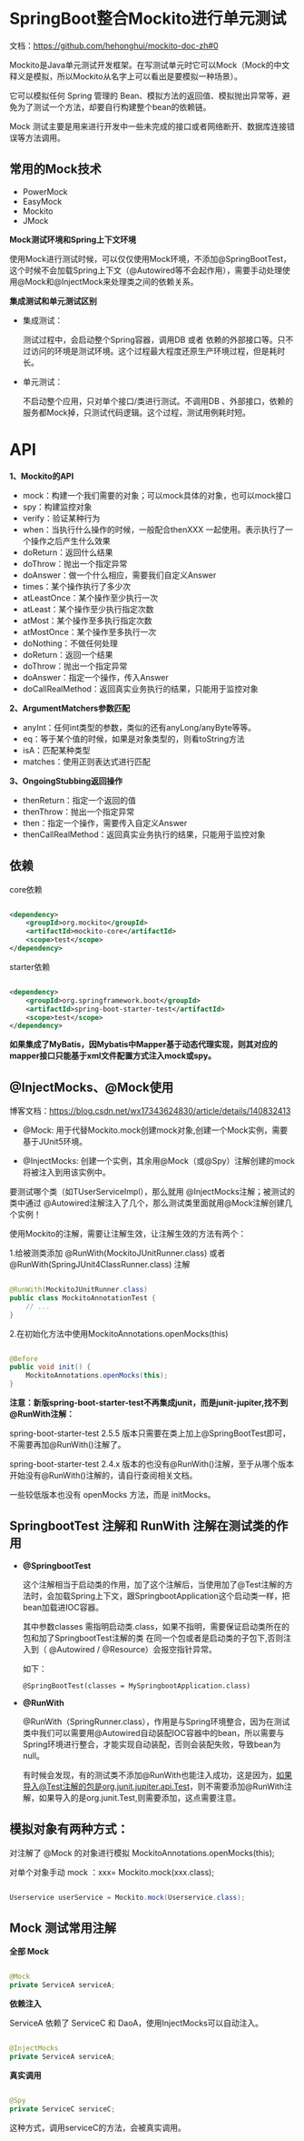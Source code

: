 # SpringBoot整合Mockito进行单元测试

文档：https://github.com/hehonghui/mockito-doc-zh#0

Mockito是Java单元测试开发框架。在写测试单元时它可以Mock（Mock的中文释义是模拟，所以Mockito从名字上可以看出是要模拟一种场景）。

它可以模拟任何 Spring 管理的 Bean、模拟方法的返回值、模拟抛出异常等，避免为了测试一个方法，却要自行构建整个bean的依赖链。

Mock 测试主要是用来进行开发中一些未完成的接口或者网络断开、数据库连接错误等方法调用。

## 常用的Mock技术

- PowerMock
- EasyMock
- Mockito
- JMock

**Mock测试环境和Spring上下文环境**

使用Mock进行测试时候，可以仅仅使用Mock环境，不添加@SpringBootTest，这个时候不会加载Spring上下文（@Autowired等不会起作用），需要手动处理使用@Mock和@InjectMock来处理类之间的依赖关系。

**集成测试和单元测试区别**

- 集成测试：

  测试过程中，会启动整个Spring容器，调用DB 或者 依赖的外部接口等。只不过访问的环境是测试环境。这个过程最大程度还原生产环境过程，但是耗时长。

- 单元测试：

  不启动整个应用，只对单个接口/类进行测试。不调用DB 、外部接口，依赖的服务都Mock掉，只测试代码逻辑。这个过程，测试用例耗时短。

# API

**1、Mockito的API**

- mock：构建一个我们需要的对象；可以mock具体的对象，也可以mock接口
- spy：构建监控对象
- verify：验证某种行为
- when：当执行什么操作的时候，一般配合thenXXX 一起使用。表示执行了一个操作之后产生什么效果
- doReturn：返回什么结果
- doThrow：抛出一个指定异常
- doAnswer：做一个什么相应，需要我们自定义Answer
- times：某个操作执行了多少次
- atLeastOnce：某个操作至少执行一次
- atLeast：某个操作至少执行指定次数
- atMost：某个操作至多执行指定次数
- atMostOnce：某个操作至多执行一次
- doNothing：不做任何处理
- doReturn：返回一个结果
- doThrow：抛出一个指定异常
- doAnswer：指定一个操作，传入Answer
- doCallRealMethod：返回真实业务执行的结果，只能用于监控对象

**2、ArgumentMatchers参数匹配**

- anyInt：任何int类型的参数，类似的还有anyLong/anyByte等等。
- eq：等于某个值的时候，如果是对象类型的，则看toString方法
- isA：匹配某种类型
- matches：使用正则表达式进行匹配

**3、OngoingStubbing返回操作**

- thenReturn：指定一个返回的值
- thenThrow：抛出一个指定异常
- then：指定一个操作，需要传入自定义Answer
- thenCallRealMethod：返回真实业务执行的结果，只能用于监控对象

## 依赖

core依赖

````xml

<dependency>
    <groupId>org.mockito</groupId>
    <artifactId>mockito-core</artifactId>
    <scope>test</scope>
</dependency>
````

starter依赖

````xml

<dependency>
    <groupId>org.springframework.boot</groupId>
    <artifactId>spring-boot-starter-test</artifactId>
    <scope>test</scope>
</dependency>
````

**如果集成了MyBatis，因Mybatis中Mapper基于动态代理实现，则其对应的mapper接口只能基于xml文件配置方式注入mock或spy。**

## @InjectMocks、@Mock使用

博客文档：https://blog.csdn.net/wx17343624830/article/details/140832413

- @Mock: 用于代替Mockito.mock创建mock对象,创建一个Mock实例，需要基于JUnit5环境。

- @InjectMocks: 创建一个实例，其余用@Mock（或@Spy）注解创建的mock将被注入到用该实例中。

要测试哪个类（如TUserServiceImpl），那么就用 @InjectMocks注解；被测试的类中通过 @Autowired注解注入了几个，那么测试类里面就用@Mock注解创建几个实例！

使用Mockito的注解，需要让注解生效，让注解生效的方法有两个：

1.给被测类添加 @RunWith(MockitoJUnitRunner.class) 或者 @RunWith(SpringJUnit4ClassRunner.class) 注解

````java

@RunWith(MockitoJUnitRunner.class)
public class MockitoAnnotationTest {
    // ...
}
````

2.在初始化方法中使用MockitoAnnotations.openMocks(this)

````java

@Before
public void init() {
    MockitoAnnotations.openMocks(this);
}
````

**注意：新版spring-boot-starter-test不再集成junit，而是junit-jupiter,找不到@RunWith注解：**

spring-boot-starter-test 2.5.5 版本只需要在类上加上@SpringBootTest即可，不需要再加@RunWith()注解了。

spring-boot-starter-test 2.4.x 版本的也没有@RunWith()注解，至于从哪个版本开始没有@RunWith()注解的，请自行查阅相关文档。

一些较低版本也没有 openMocks 方法，而是 initMocks。

## SpringbootTest 注解和 RunWith 注解在测试类的作用

- **@SpringbootTest**

  这个注解相当于启动类的作用，加了这个注解后，当使用加了@Test注解的方法时，会加载Spring上下文，跟SpringbootApplication这个启动类一样，把bean加载进IOC容器。

  其中参数classes 需指明启动类.class，如果不指明，需要保证启动类所在的包和加了SpringbootTest注解的类
  在同一个包或者是启动类的子包下,否则注入到（
  @Autowired / @Resource）会报空指针异常。

  如下：

  `@SpringBootTest(classes = MySpringbootApplication.class)`

- **@RunWith**

  @RunWith（SpringRunner.class），作用是与Spring环境整合，因为在测试类中我们可以需要用@Autowired自动装配IOC容器中的bean，所以需要与Spring环境进行整合，才能实现自动装配，否则会装配失败，导致bean为null。

  有时候会发现，有的测试类不添加@RunWith也能注入成功，这是因为，如果导入@Test注解的包是org.junit.jupiter.api.Test，则不需要添加@RunWith注解，如果导入的是org.junit.Test,则需要添加，这点需要注意。

## 模拟对象有两种方式：

对注解了 @Mock 的对象进行模拟 MockitoAnnotations.openMocks(this);

对单个对象手动 mock ：xxx= Mockito.mock(xxx.class);

````java

Userservice userService = Mockito.mock(Userservice.class);
````

## Mock 测试常用注解

**全部 Mock**

````java

@Mock
private ServiceA serviceA;
````

**依赖注入**

ServiceA 依赖了 ServiceC 和 DaoA，使用InjectMocks可以自动注入。

````java

@InjectMocks
private ServiceA serviceA;
````

**真实调用**

````java

@Spy
private ServiceC serviceC;
````

这种方式，调用serviceC的方法，会被真实调用。






